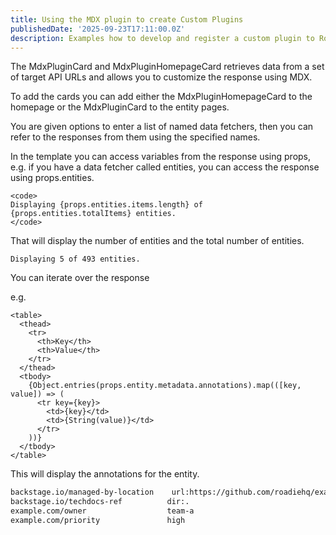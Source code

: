 ```yaml
---
title: Using the MDX plugin to create Custom Plugins
publishedDate: '2025-09-23T17:11:00.0Z'
description: Examples how to develop and register a custom plugin to Roadie using the MDX plugin
---
```


The MdxPluginCard and MdxPluginHomepageCard retrieves data from a set of target API URLs and allows you to customize the response using MDX.

To add the cards you can add either the MdxPluginHomepageCard to the homepage or the MdxPluginCard to the entity pages.

You are given options to enter a list of named data fetchers, then you can refer to the responses from them using the specified names.

In the template you can access variables from the response using props, e.g. if you have a data fetcher called entities, you can access the response using props.entities.

```tsx
<code>
Displaying {props.entities.items.length} of {props.entities.totalItems} entities.
</code>
```

That will display the number of entities and the total number of entities.

```text
Displaying 5 of 493 entities.
```


You can iterate over the response

e.g.

```tsx
<table>
  <thead>
    <tr>
      <th>Key</th>
      <th>Value</th>
    </tr>
  </thead>
  <tbody>
    {Object.entries(props.entity.metadata.annotations).map(([key, value]) => (
      <tr key={key}>
        <td>{key}</td>
        <td>{String(value)}</td>
      </tr>
    ))}
  </tbody>
</table>
```

This will display the annotations for the entity.

```txt
backstage.io/managed-by-location    url:https://github.com/roadiehq/example
backstage.io/techdocs-ref          dir:.
example.com/owner                  team-a
example.com/priority               high
```

